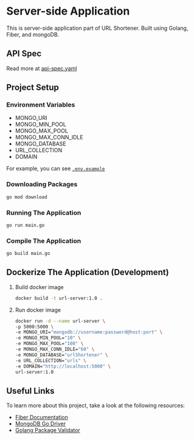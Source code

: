 # Server-side Application

This is server-side application part of URL Shortener. Built using Golang, Fiber, and mongoDB.

## API Spec

Read more at [api-spec.yaml](./api-spec.yaml)

## Project Setup

### Environment Variables

- MONGO_URI
- MONGO_MIN_POOL
- MONGO_MAX_POOL
- MONGO_MAX_CONN_IDLE
- MONGO_DATABASE
- URL_COLLECTION
- DOMAIN

For example, you can see [`.env.example`](.env.example)

### Downloading Packages

```bash
go mod download
```

### Running The Application

```bash
go run main.go
```

### Compile The Application

```bash
go build main.go
```

## Dockerize The Application (Development)

1.  Build docker image
    ```bash
    docker build -t url-server:1.0 .
    ```
2.  Run docker image
    ```bash
    docker run -d --name url-server \
    -p 5000:5000 \
    -e MONGO_URI="mongodb://username:password@host:port" \
    -e MONGO_MIN_POOL="10" \
    -e MONGO_MAX_POOL="100" \
    -e MONGO_MAX_CONN_IDLE="60" \
    -e MONGO_DATABASE="urlShortener" \
    -e URL_COLLECTION="urls" \
    -e DOMAIN="http://localhost:5000" \
    url-server:1.0
    ```

## Useful Links

To learn more about this project, take a look at the following resources:

- [Fiber Documentation](https://docs.gofiber.io/)
- [MongoDB Go Driver](https://github.com/mongodb/mongo-go-driver)
- [Golang Package Validator](https://github.com/go-playground/validator)
